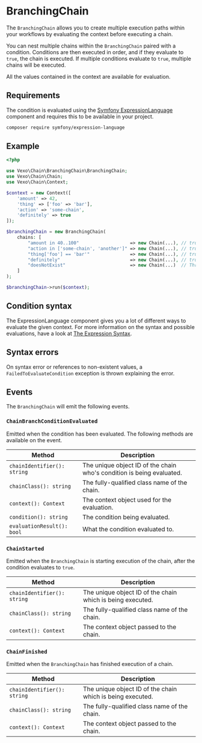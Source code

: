 # BranchingChain

The `BranchingChain` allows you to create multiple execution paths within your workflows by evaluating the context before executing a chain.

You can nest multiple chains within the `BranchingChain` paired with a condition. Conditions are then executed in order, and if they evaluate to `true`, the chain is executed. If multiple conditions evaluate to `true`, multiple chains will be executed.

All the values contained in the context are available for evaluation.

## Requirements

The condition is evaluated using the [Symfony ExpressionLanguage](https://symfony.com/doc/current/components/expression_language.html) component and requires this to be available in your project.

```bash
composer require symfony/expression-language
```

## Example

```php
<?php

use Vexo\Chain\BranchingChain\BranchingChain;
use Vexo\Chain\Chain;
use Vexo\Chain\Context;

$context = new Context([
    'amount' => 42,
    'thing' => ['foo' => 'bar'],
    'action' => 'some-chain',
    'definitely' => true
]);

$branchingChain = new BranchingChain(
    chains: [
        "amount in 40..100"                   => new Chain(...), // true
        "action in ['some-chain', 'another']" => new Chain(...), // true
        "thing['foo'] == 'bar'"               => new Chain(...), // true
        "definitely"                          => new Chain(...), // true
        "doesNotExist"                        => new Chain(...)  // Throws an exception
    ]
);

$branchingChain->run($context);
```

## Condition syntax

The ExpressionLanguage component gives you a lot of different ways to evaluate the given context. For more information on the syntax and possible evaluations, have a look at [The Expression Syntax](https://symfony.com/doc/current/reference/formats/expression_language.html).

## Syntax errors

On syntax error or references to non-existent values, a `FailedToEvaluateCondition` exception is thrown explaining the error.

## Events

The `BranchingChain` will emit the following events.

### `ChainBranchConditionEvaluated`

Emitted when the condition has been evaluated. The following methods are available on the event.

| Method                      | Description                                                           |
| --------------------------- | --------------------------------------------------------------------- |
| `chainIdentifier(): string` | The unique object ID of the chain who's condition is being evaluated. |
| `chainClass(): string`      | The fully-qualified class name of the chain.                          |
| `context(): Context`        | The context object used for the evaluation.                           |
| `condition(): string`       | The condition being evaluated.                                        |
| `evaluationResult(): bool`  | What the condition evaluated to.                                      |

### `ChainStarted`

Emitted when the `BranchingChain` is starting execution of the chain, after the condition evaluates to `true`.

| Method                      | Description                                                |
| --------------------------- | ---------------------------------------------------------- |
| `chainIdentifier(): string` | The unique object ID of the chain which is being executed. |
| `chainClass(): string`      | The fully-qualified class name of the chain.               |
| `context(): Context`        | The context object passed to the chain.                    |

### `ChainFinished`

Emitted when the `BranchingChain` has finished execution of a chain.

| Method                      | Description                                                |
| --------------------------- | ---------------------------------------------------------- |
| `chainIdentifier(): string` | The unique object ID of the chain which is being executed. |
| `chainClass(): string`      | The fully-qualified class name of the chain.               |
| `context(): Context`        | The context object passed to the chain.                    |
